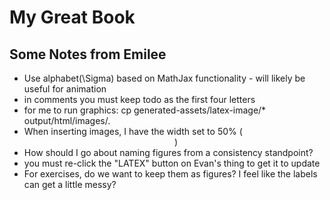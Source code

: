# My Great Book

<h2>Some Notes from Emilee</h2>
<ul>
<li> Use <term>alphabet(<m>\Sigma</m>)<term> based on MathJax functionality - will likely be useful for animation</li>
<li>in <!-- TODO--> comments you must keep todo as the first four letters </li>
<li>for me to run graphics: cp generated-assets/latex-image/* output/html/images/.</li>
<li> When inserting images, I have the width set to 50% (<image xml:id="FAMachineOgExample" width="50%">)</li>
<li> How should I go about naming figures from a consistency standpoint?</li>
<li> you must re-click the "LATEX" button on Evan's thing to get it to update</li>
<li> For exercises, do we want to keep them as figures? I feel like the labels can get a little messy?</li>
</ul>